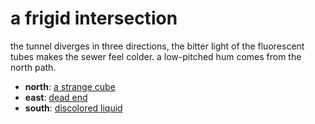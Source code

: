 # a frigid intersection

the tunnel diverges in three directions, the bitter light of the fluorescent tubes makes the sewer feel colder. a low-pitched hum comes from the north path.

- **north**: [a strange cube](a-strange-cube-Nvcxier.md)
- **east**: [dead end](dead-end-5gc1l0.md)
- **south**: [discolored liquid](discolored-liquid-Ntslvj2.md)

